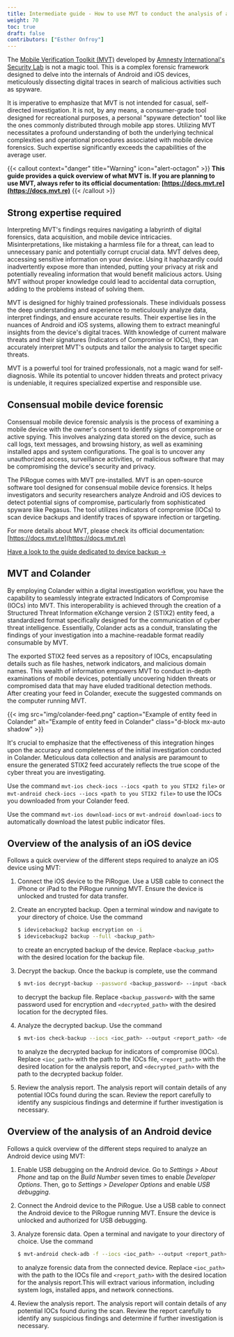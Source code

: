 ```yaml
---
title: Intermediate guide - How to use MVT to conduct the analysis of a mobile device and its backup image
weight: 70
toc: true
draft: false
contributors: ["Esther Onfroy"]
---
```


The [Mobile Verification Toolkit (MVT)](https://docs.mvt.re) developed by [Amnesty International's Security Lab](https://securitylab.amnesty.org/) is not a magic tool. This is a complex forensic framework designed to delve into the internals of Android and iOS devices, meticulously dissecting digital traces in search of malicious activities such as spyware.

It is imperative to emphasize that MVT is not intended for casual, self-directed investigation. It is not, by any means, a consumer-grade tool designed for recreational purposes, a personal "spyware detection" tool like the ones commonly distributed through mobile app stores. Utilizing MVT necessitates a profound understanding of both the underlying technical complexities and operational procedures associated with mobile device forensics. Such expertise significantly exceeds the capabilities of the average user.

{{< callout context="danger" title="Warning" icon="alert-octagon" >}}
**This guide provides a quick overview of what MVT is. If you are planning to use MVT, always refer to its official documentation: [https://docs.mvt.re](https://docs.mvt.re)**
{{< /callout >}}


## Strong expertise required
Interpreting MVT's findings requires navigating a labyrinth of digital forensics, data acquisition, and mobile device intricacies. Misinterpretations, like mistaking a harmless file for a threat, can lead to unnecessary panic and potentially corrupt crucial data. MVT delves deep, accessing sensitive information on your device. Using it haphazardly could inadvertently expose more than intended, putting your privacy at risk and potentially revealing information that would benefit malicious actors. Using MVT without proper knowledge could lead to accidental data corruption, adding to the problems instead of solving them.

MVT is designed for highly trained professionals. These individuals possess the deep understanding and experience to meticulously analyze data, interpret findings, and ensure accurate results. Their expertise lies in the nuances of Android and iOS systems, allowing them to extract meaningful insights from the device's digital traces. With knowledge of current malware threats and their signatures (Indicators of Compromise or IOCs), they can accurately interpret MVT's outputs and tailor the analysis to target specific threats.

MVT is a powerful tool for trained professionals, not a magic wand for self-diagnosis. While its potential to uncover hidden threats and protect privacy is undeniable, it requires specialized expertise and responsible use. 

## Consensual mobile device forensic
Consensual mobile device forensic analysis is the process of examining a mobile device with the owner's consent to identify signs of compromise or active spying. This involves analyzing data stored on the device, such as call logs, text messages, and browsing history, as well as examining installed apps and system configurations. The goal is to uncover any unauthorized access, surveillance activities, or malicious software that may be compromising the device's security and privacy. 

The PiRogue comes with MVT pre-installed. MVT is an open-source software tool designed for consensual mobile device forensics. It helps investigators and security researchers analyze Android and iOS devices to detect potential signs of compromise, particularly from sophisticated spyware like Pegasus. The tool utilizes indicators of compromise (IOCs) to scan device backups and identify traces of spyware infection or targeting.

For more details about MVT, please check its official documentation: [https://docs.mvt.re](https://docs.mvt.re)

[Have a look to the guide dedicated to device backup →](/guides/g4)

## MVT and Colander
By employing Colander within a digital investigation workflow, you have the capability to seamlessly integrate extracted Indicators of Compromise (IOCs) into MVT. This interoperability is achieved through the creation of a Structured Threat Information eXchange version 2 (STIX2) entity feed, a standardized format specifically designed for the communication of cyber threat intelligence. Essentially, Colander acts as a conduit, translating the findings of your investigation into a machine-readable format readily consumable by MVT.

The exported STIX2 feed serves as a repository of IOCs, encapsulating details such as file hashes, network indicators, and malicious domain names. This wealth of information empowers MVT to conduct in-depth examinations of mobile devices, potentially uncovering hidden threats or compromised data that may have eluded traditional detection methods. After creating your feed in Colander, execute the suggested commands on the computer running MVT. 

{{< img src="img/colander-feed.png"  caption="Example of entity feed in Colander" alt="Example of entity feed in Colander" class="d-block mx-auto shadow" >}}

It's crucial to emphasize that the effectiveness of this integration hinges upon the accuracy and completeness of the initial investigation conducted in Colander. Meticulous data collection and analysis are paramount to ensure the generated STIX2 feed accurately reflects the true scope of the cyber threat you are investigating.

Use the command `mvt-ios check-iocs --iocs <path to you STIX2 file>` or `mvt-android check-iocs --iocs <path to you STIX2 file>` to use the IOCs you downloaded from your Colander feed.

Use the command `mvt-ios download-iocs` or `mvt-android download-iocs` to automatically download the latest public indicator files.

## Overview of the analysis of an iOS device
Follows a quick overview of the different steps required to analyze an iOS device using MVT:

1. Connect the iOS device to the PiRogue. Use a USB cable to connect the iPhone or iPad to the PiRogue running MVT. Ensure the device is unlocked and trusted for data transfer.
2. Create an encrypted backup. Open a terminal window and navigate to your directory of choice. Use the command 
   ```bash
   $ idevicebackup2 backup encryption on -i
   $ idevicebackup2 backup --full <backup_path>
   ```
   to create an encrypted backup of the device. Replace `<backup_path>` with the desired location for the backup file.

3. Decrypt the backup. Once the backup is complete, use the command 
   ```bash
   $ mvt-ios decrypt-backup --password <backup_password> --input <backup_path> --output <decrypted_path>
   ```
   to decrypt the backup file. Replace `<backup_password>` with the same password used for encryption and `<decrypted_path>` with the desired location for the decrypted files.

4. Analyze the decrypted backup. Use the command 
   ```bash
   $ mvt-ios check-backup --iocs <ioc_path> --output <report_path> <decrypted_path>
   ```
   to analyze the decrypted backup for indicators of compromise (IOCs). Replace `<ioc_path>` with the path to the IOCs file, `<report_path>` with the desired location for the analysis report, and `<decrypted_path>` with the path to the decrypted backup folder.

5. Review the analysis report. The analysis report will contain details of any potential IOCs found during the scan. Review the report carefully to identify any suspicious findings and determine if further investigation is necessary.

## Overview of the analysis of an Android device
Follows a quick overview of the different steps required to analyze an Android device using MVT:

1. Enable USB debugging on the Android device. Go to *Settings > About Phone* and tap on the *Build Number* seven times to enable *Developer Options*. Then, go to *Settings > Developer Options* and enable *USB debugging*.

2. Connect the Android device to the PiRogue. Use a USB cable to connect the Android device to the PiRogue running MVT. Ensure the device is unlocked and authorized for USB debugging.

3. Analyze forensic data. Open a terminal and navigate to your directory of choice. Use the command
   ```bash
   $ mvt-android check-adb -f --iocs <ioc_path> --output <report_path>
   ```
   to analyze forensic data from the connected device. Replace `<ioc_path>` with the path to the IOCs file and `<report_path>` with the desired location for the analysis report.This will extract various information, including system logs, installed apps, and network connections.

4. Review the analysis report. The analysis report will contain details of any potential IOCs found during the scan. Review the report carefully to identify any suspicious findings and determine if further investigation is necessary.